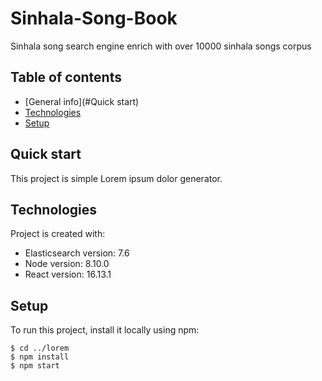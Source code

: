 # Sinhala-Song-Book

Sinhala song search engine enrich with over 10000 sinhala songs corpus 

## Table of contents
* [General info](#Quick start)
* [Technologies](#technologies)
* [Setup](#setup)

## Quick start
This project is simple Lorem ipsum dolor generator.
	
## Technologies
Project is created with:
* Elasticsearch version: 7.6
* Node version: 8.10.0
* React version: 16.13.1
	
## Setup
To run this project, install it locally using npm:

```
$ cd ../lorem
$ npm install
$ npm start
```
